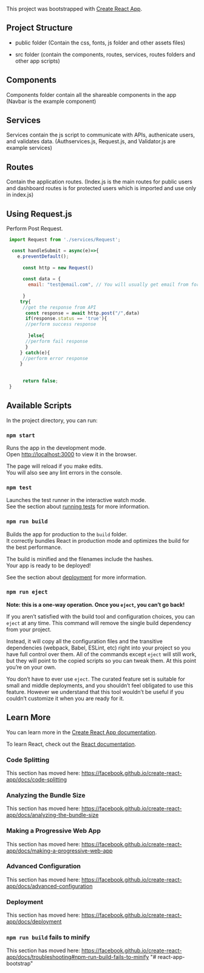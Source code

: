 This project was bootstrapped with [Create React App](https://github.com/facebook/create-react-app).

## Project Structure
- public folder (Contain the css, fonts, js folder and other assets files)
 
- src folder (contain the components, routes, services, routes folders and other app scripts)

## Components

Components folder contain all the shareable components in the app (Navbar is the example component)

## Services

Services contain the js script to communicate with APIs, authenicate users, and validates data. (Authservices.js, Request.js, and Validator.js are example services)

## Routes

Contain the application routes. (Index.js is the main routes for public users and dashboard routes is for protected users which is imported and use only in index.js)

## Using Request.js

Perform Post Request.
```js
 import Request from './services/Request';

  const handleSubmit = async(e)=>{ 
    e.preventDefault();
  
      const http = new Request() 
    
      const data = {
        email: "test@email.com", // You will usually get email from form field
       
      }
     try{
      //get the response from API   
       const response = await http.post("/",data)
       if(response.status == 'true'){
       //perform success response
      
        }else{
       //perform fail response
       }
     } catch(e){
      //perform error response
     }
    
   
      return false;
 }
```
## Available Scripts

In the project directory, you can run:

### `npm start`

Runs the app in the development mode.<br />
Open [http://localhost:3000](http://localhost:3000) to view it in the browser.

The page will reload if you make edits.<br />
You will also see any lint errors in the console.

### `npm test`

Launches the test runner in the interactive watch mode.<br />
See the section about [running tests](https://facebook.github.io/create-react-app/docs/running-tests) for more information.

### `npm run build`

Builds the app for production to the `build` folder.<br />
It correctly bundles React in production mode and optimizes the build for the best performance.

The build is minified and the filenames include the hashes.<br />
Your app is ready to be deployed!

See the section about [deployment](https://facebook.github.io/create-react-app/docs/deployment) for more information.

### `npm run eject`

**Note: this is a one-way operation. Once you `eject`, you can’t go back!**

If you aren’t satisfied with the build tool and configuration choices, you can `eject` at any time. This command will remove the single build dependency from your project.

Instead, it will copy all the configuration files and the transitive dependencies (webpack, Babel, ESLint, etc) right into your project so you have full control over them. All of the commands except `eject` will still work, but they will point to the copied scripts so you can tweak them. At this point you’re on your own.

You don’t have to ever use `eject`. The curated feature set is suitable for small and middle deployments, and you shouldn’t feel obligated to use this feature. However we understand that this tool wouldn’t be useful if you couldn’t customize it when you are ready for it.

## Learn More

You can learn more in the [Create React App documentation](https://facebook.github.io/create-react-app/docs/getting-started).

To learn React, check out the [React documentation](https://reactjs.org/).

### Code Splitting

This section has moved here: https://facebook.github.io/create-react-app/docs/code-splitting

### Analyzing the Bundle Size

This section has moved here: https://facebook.github.io/create-react-app/docs/analyzing-the-bundle-size

### Making a Progressive Web App

This section has moved here: https://facebook.github.io/create-react-app/docs/making-a-progressive-web-app

### Advanced Configuration

This section has moved here: https://facebook.github.io/create-react-app/docs/advanced-configuration

### Deployment

This section has moved here: https://facebook.github.io/create-react-app/docs/deployment

### `npm run build` fails to minify

This section has moved here: https://facebook.github.io/create-react-app/docs/troubleshooting#npm-run-build-fails-to-minify
"# react-app-bootstrap" 
